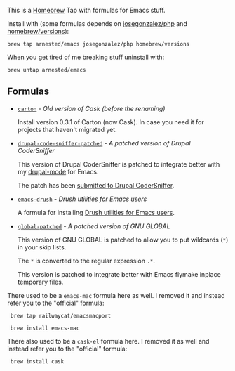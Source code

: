 This is a [Homebrew](https://github.com/mxcl/homebrew) Tap with
formulas for Emacs stuff.

Install with (some formulas depends on
[josegonzalez/php](https://github.com/josegonzalez/homebrew-php) and [homebrew/versions](https://github.com/Homebrew/homebrew-versions)):

    brew tap arnested/emacs josegonzalez/php homebrew/versions

When you get tired of me breaking stuff uninstall with:

    brew untap arnested/emacs


## Formulas

 * [`carton`](Formula/carton.rb) - _Old version of Cask (before the renaming)_

   Install version 0.3.1 of Carton (now Cask). In case you need it for
   projects that haven't migrated yet.

 * [`drupal-code-sniffer-patched`](Formula/drupal-code-sniffer-patched.rb) - _A patched version of Drupal CoderSniffer_

   This version of Drupal CoderSniffer is patched to integrate better
   with my [drupal-mode](https://github.com/arnested/drupal-mode) for
   Emacs.

   The patch has been [submitted to
   Drupal CoderSniffer](https://drupal.org/node/2172383).

 * [`emacs-drush`](Formula/emacs-drush.rb) - _Drush utilities for Emacs users_

   A formula for installing [Drush utilities for Emacs users](https://drupal.org/project/emacs_drush).

 * [`global-patched`](Formula/global-patched.rb) - _A patched version of GNU GLOBAL_

   This version of GNU GLOBAL is patched to allow you to put wildcards
   (`*`) in your skip lists.

   The `*` is converted to the regular expression `.*`.

   This version is patched to integrate better with Emacs flymake
   inplace temporary files.

There used to be a `emacs-mac` formula here as well. I removed it and
instead refer you to the "official" formula:

     brew tap railwaycat/emacsmacport

     brew install emacs-mac


There also used to be a `cask-el` formula here. I removed it as well
and instead refer you to the "official" formula:

     brew install cask
